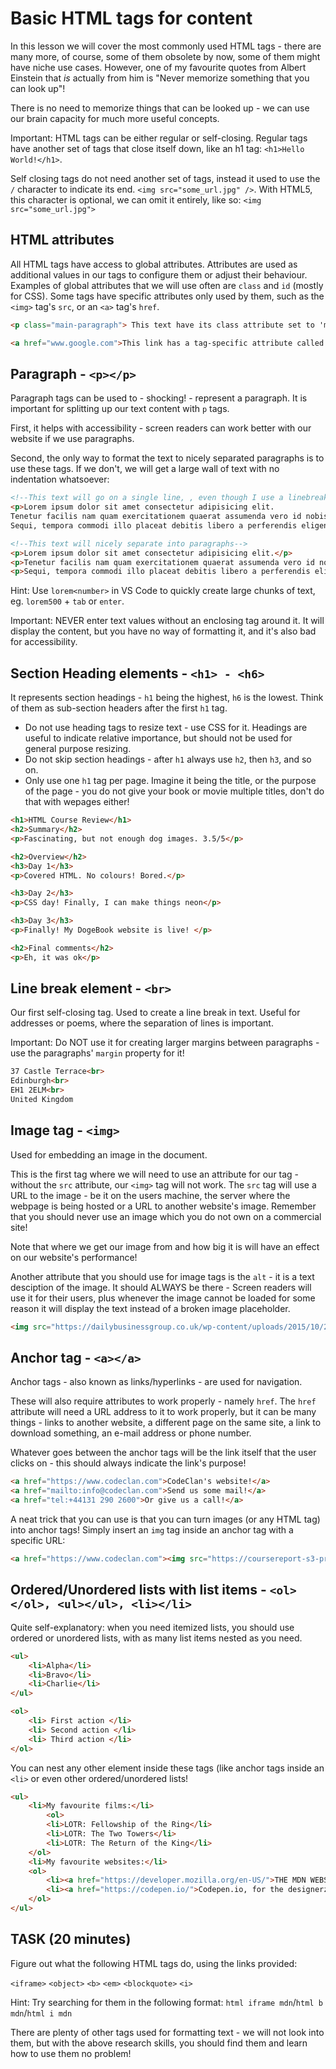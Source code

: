 # Basic HTML tags for content

In this lesson we will cover the most commonly used HTML tags - there are many more, of course, some of them obsolete by now, some of them might have niche use cases. However, one of my favourite quotes from Albert Einstein that *is* actually from him is "Never memorize something that you can look up"!

There is no need to memorize things that can be looked up - we can use our brain capacity for much more useful concepts.

Important: HTML tags can be either regular or self-closing. Regular tags have another set of tags that close itself down, like an h1 tag: `<h1>Hello World!</h1>`.

Self closing tags do not need another set of tags, instead it used to use the `/` character to indicate its end. `<img src="some_url.jpg" />`. With HTML5, this character is optional, we can omit it entirely, like so: `<img src="some_url.jpg">`

## HTML attributes

All HTML tags have access to global attributes. Attributes are used as additional values in our tags to configure them or adjust their behaviour. Examples of global attributes that we will use often are `class` and `id` (mostly for CSS). Some tags have specific attributes only used by them, such as the `<img>` tag's `src`, or an `<a>` tag's `href`.

```html
<p class="main-paragraph"> This text have its class attribute set to 'main-paragraph' </p>

<a href="www.google.com">This link has a tag-specific attribute called 'href'</a>
```

## Paragraph - `<p></p>`

Paragraph tags can be used to - shocking! - represent a paragraph. It is important for splitting up our text content with `p` tags.

First, it helps with accessibility - screen readers can work better with our website if we use paragraphs. 

Second, the only way to format the text to nicely separated paragraphs is to use these tags. If we don't, we will get a large wall of text with no indentation whatsoever:

```html
<!--This text will go on a single line, , even though I use a linebreak at the end of it:-->
<p>Lorem ipsum dolor sit amet consectetur adipisicing elit.
Tenetur facilis nam quam exercitationem quaerat assumenda vero id nobis distinctio.
Sequi, tempora commodi illo placeat debitis libero a perferendis eligendi qui!</p>

<!--This text will nicely separate into paragraphs-->
<p>Lorem ipsum dolor sit amet consectetur adipisicing elit.</p>
<p>Tenetur facilis nam quam exercitationem quaerat assumenda vero id nobis distinctio. </p>
<p>Sequi, tempora commodi illo placeat debitis libero a perferendis eligendi qui!</p>
```

Hint: Use `lorem<number>` in VS Code to quickly create large chunks of text, eg. `lorem500` + `tab` or `enter`.

Important: NEVER enter text values without an enclosing tag around it. It will display the content, but you have no way of formatting it, and it's also bad for accessibility.

## Section Heading elements - `<h1> - <h6>`

It represents section headings - `h1` being the highest, `h6` is the lowest. Think of them as sub-section headers after the first `h1` tag.

* Do not use heading tags to resize text - use CSS for it. Headings are useful to indicate relative importance, but should not be used for general purpose resizing.
* Do not skip section headings - after `h1` always use `h2`, then `h3`, and so on.
* Only use one `h1` tag per page. Imagine it being the title, or the purpose of the page - you do not give your book or movie multiple titles, don't do that with wepages either!

```html
<h1>HTML Course Review</h1>
<h2>Summary</h2>
<p>Fascinating, but not enough dog images. 3.5/5</p>

<h2>Overview</h2>
<h3>Day 1</h3>
<p>Covered HTML. No colours! Bored.</p>

<h3>Day 2</h3>
<p>CSS day! Finally, I can make things neon</p>

<h3>Day 3</h3>
<p>Finally! My DogeBook website is live! </p>

<h2>Final comments</h2>
<p>Eh, it was ok</p>
```

## Line break element - `<br>`

Our first self-closing tag. Used to create a line break in text. Useful for addresses or poems, where the separation of lines is important.

Important: Do NOT use it for creating larger margins between paragraphs - use the paragraphs' `margin` property for it!

```html
37 Castle Terrace<br> 
Edinburgh<br> 
EH1 2ELM<br> 
United Kingdom
```

## Image tag - `<img>`

Used for embedding an image in the document.

This is the first tag where we will need to use an attribute for our tag - without the `src` attribute, our `<img>` tag will not work. The `src` tag will use a URL to the image - be it on the users machine, the server where the webpage is being hosted or a URL to another website's image. Remember that you should never use an image which you do not own on a commercial site!

Note that where we get our image from and how big it is will have an effect on our website's performance!

Another attribute that you should use for image tags is the `alt` - it is a text desciption of the image. It should ALWAYS be there - Screen readers will use it for their users, plus whenever the image cannot be loaded for some reason it will display the text instead of a broken image placeholder.

```html
<img src="https://dailybusinessgroup.co.uk/wp-content/uploads/2015/10/2009-01-01-12.10.49-e1444743139452.jpg" alt="Can you find Zsolt in the picture?">
```

## Anchor tag - `<a></a>`

Anchor tags - also known as links/hyperlinks - are used for navigation.

These will also require attributes to work properly - namely `href`. The `href` attribute will need a URL address to it to work properly, but it can be many things - links to another website, a different page on the same site, a link to download something, an e-mail address or phone number.

Whatever goes between the anchor tags will be the link itself that the user clicks on - this should always indicate the link's purpose!

```html
<a href="https://www.codeclan.com">CodeClan's website!</a>
<a href="mailto:info@codeclan.com">Send us some mail!</a>
<a href="tel:+44131 290 2600">Or give us a call!</a>
```

A neat trick that you can use is that you can turn images (or any HTML tag) into anchor tags! Simply insert an `img` tag inside an anchor tag with a specific URL:

```html
<a href="https://www.codeclan.com"><img src="https://coursereport-s3-production.global.ssl.fastly.net/rich/rich_files/rich_files/4975/s300/codeclan-logo-coursereport.png"></a>
```

## Ordered/Unordered lists with list items - `<ol></ol>, <ul></ul>, <li></li>`

Quite self-explanatory: when you need itemized lists, you should use ordered or unordered lists, with as many list items nested as you need.

```html
<ul>
    <li>Alpha</li>
    <li>Bravo</li>
    <li>Charlie</li>
</ul>

<ol>
    <li> First action </li>
    <li> Second action </li>
    <li> Third action </li>
</ol>
```

You can nest any other element inside these tags (like anchor tags inside an `<li>` or even other ordered/unordered lists!

```html
<ul>
    <li>My favourite films:</li>
        <ol>
	    <li>LOTR: Fellowship of the Ring</li>
	    <li>LOTR: The Two Towers</li>
	    <li>LOTR: The Return of the King</li>
	</ol>
    <li>My favourite websites:</li>
	<ol>
	    <li><a href="https://developer.mozilla.org/en-US/">THE MDN WEBSITE!</a></li>
	    <li><a href="https://codepen.io/">Codepen.io, for the designerz!</a></li>
	</ol>
</ul>
```

## TASK (20 minutes)

Figure out what the following HTML tags do, using the links provided:

`<iframe>` `<object>` `<b>` `<em>` `<blockquote>` `<i>`

Hint: Try searching for them in the following format: `html iframe mdn`/`html b mdn`/`html i mdn`


There are plenty of other tags used for formatting text - we will not look into them, but with the above research skills, you should find them and learn how to use them no problem!
